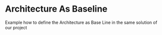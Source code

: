 # Architecture As Baseline
Example how to define the Architecture as Base Line in the same solution of our project
